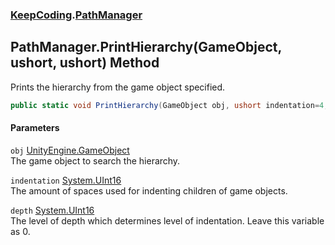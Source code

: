 ### [KeepCoding](KeepCoding.md 'KeepCoding').[PathManager](KeepCoding_PathManager.md 'KeepCoding.PathManager')
## PathManager.PrintHierarchy(GameObject, ushort, ushort) Method
Prints the hierarchy from the game object specified.  
```csharp
public static void PrintHierarchy(GameObject obj, ushort indentation=4, ushort depth=0);
```
#### Parameters
<a name='KeepCoding_PathManager_PrintHierarchy(GameObject_ushort_ushort)_obj'></a>
`obj` [UnityEngine.GameObject](https://docs.microsoft.com/en-us/dotnet/api/UnityEngine.GameObject 'UnityEngine.GameObject')  
The game object to search the hierarchy.
  
<a name='KeepCoding_PathManager_PrintHierarchy(GameObject_ushort_ushort)_indentation'></a>
`indentation` [System.UInt16](https://docs.microsoft.com/en-us/dotnet/api/System.UInt16 'System.UInt16')  
The amount of spaces used for indenting children of game objects.
  
<a name='KeepCoding_PathManager_PrintHierarchy(GameObject_ushort_ushort)_depth'></a>
`depth` [System.UInt16](https://docs.microsoft.com/en-us/dotnet/api/System.UInt16 'System.UInt16')  
The level of depth which determines level of indentation. Leave this variable as 0.
  

